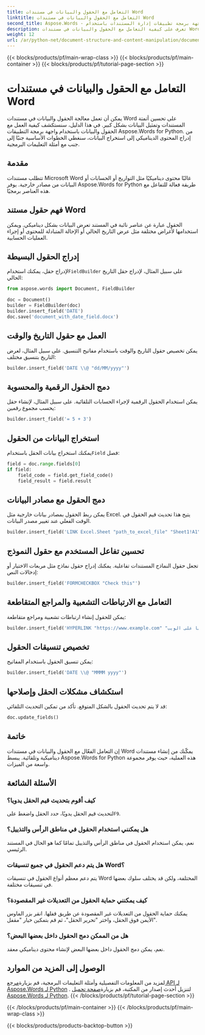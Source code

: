 ```yaml
---
title: التعامل مع الحقول والبيانات في مستندات Word
linktitle: التعامل مع الحقول والبيانات في مستندات Word
second_title: Aspose.Words - واجهة برمجة تطبيقات إدارة المستندات باستخدام Python
description: تعرف على كيفية التعامل مع الحقول والبيانات في مستندات Word باستخدام Aspose.Words for Python. دليل خطوة بخطوة مع أمثلة التعليمات البرمجية للمحتوى الديناميكي والأتمتة والمزيد.
weight: 12
url: /ar/python-net/document-structure-and-content-manipulation/document-fields/
---
```


{{< blocks/products/pf/main-wrap-class >}}
{{< blocks/products/pf/main-container >}}
{{< blocks/products/pf/tutorial-page-section >}}

# التعامل مع الحقول والبيانات في مستندات Word


يمكن أن تعمل معالجة الحقول والبيانات في مستندات Word على تحسين أتمتة المستندات وتمثيل البيانات بشكل كبير. في هذا الدليل، سنستكشف كيفية العمل مع الحقول والبيانات باستخدام واجهة برمجة التطبيقات Aspose.Words for Python. من إدراج المحتوى الديناميكي إلى استخراج البيانات، سنغطي الخطوات الأساسية جنبًا إلى جنب مع أمثلة التعليمات البرمجية.

## مقدمة

تتطلب مستندات Microsoft Word غالبًا محتوى ديناميكيًا مثل التواريخ أو الحسابات أو البيانات من مصادر خارجية. يوفر Aspose.Words for Python طريقة فعالة للتفاعل مع هذه العناصر برمجيًا.

## فهم حقول مستند Word

الحقول عبارة عن عناصر نائبة في المستند تعرض البيانات بشكل ديناميكي. ويمكن استخدامها لأغراض مختلفة مثل عرض التاريخ الحالي أو الإحالة المتبادلة للمحتوى أو إجراء العمليات الحسابية.

## إدراج الحقول البسيطة

 لإدراج حقل، يمكنك استخدام`FieldBuilder` على سبيل المثال، لإدراج حقل التاريخ الحالي:

```python
from aspose.words import Document, FieldBuilder

doc = Document()
builder = FieldBuilder(doc)
builder.insert_field('DATE')
doc.save('document_with_date_field.docx')
```

## العمل مع حقول التاريخ والوقت

يمكن تخصيص حقول التاريخ والوقت باستخدام مفاتيح التنسيق. على سبيل المثال، لعرض التاريخ بتنسيق مختلف:

```python
builder.insert_field('DATE \\@ "dd/MM/yyyy"')
```

## دمج الحقول الرقمية والمحسوبة

يمكن استخدام الحقول الرقمية لإجراء الحسابات التلقائية. على سبيل المثال، لإنشاء حقل يحسب مجموع رقمين:

```python
builder.insert_field('= 5 + 3')
```

## استخراج البيانات من الحقول

 يمكنك استخراج بيانات الحقل باستخدام`Field` فصل:

```python
field = doc.range.fields[0]
if field:
    field_code = field.get_field_code()
    field_result = field.result
```

## دمج الحقول مع مصادر البيانات

يمكن ربط الحقول بمصادر بيانات خارجية مثل Excel. يتيح هذا تحديث قيم الحقول في الوقت الفعلي عند تغيير مصدر البيانات.

```python
builder.insert_field('LINK Excel.Sheet "path_to_excel_file" "Sheet1!A1"')
```

## تحسين تفاعل المستخدم مع حقول النموذج

تجعل حقول النماذج المستندات تفاعلية. يمكنك إدراج حقول نماذج مثل مربعات الاختيار أو إدخالات النص:

```python
builder.insert_field('FORMCHECKBOX "Check this"')
```

## التعامل مع الارتباطات التشعبية والمراجع المتقاطعة

يمكن للحقول إنشاء ارتباطات تشعبية ومراجع متقاطعة:

```python
builder.insert_field('HYPERLINK "https://www.example.com" "قم بزيارة موقعنا على الويب"
```

## تخصيص تنسيقات الحقول

يمكن تنسيق الحقول باستخدام المفاتيح:

```python
builder.insert_field('DATE \\@ "MMMM yyyy"')
```

## استكشاف مشكلات الحقل وإصلاحها

قد لا يتم تحديث الحقول بالشكل المتوقع. تأكد من تمكين التحديث التلقائي:

```python
doc.update_fields()
```

## خاتمة

إن التعامل الفعّال مع الحقول والبيانات في مستندات Word يمكّنك من إنشاء مستندات ديناميكية وتلقائية. يبسط Aspose.Words for Python هذه العملية، حيث يوفر مجموعة واسعة من الميزات.

## الأسئلة الشائعة

### كيف أقوم بتحديث قيم الحقل يدويا؟

 لتحديث قيم الحقل يدويًا، حدد الحقل واضغط على`F9`.

### هل يمكنني استخدام الحقول في مناطق الرأس والتذييل؟

نعم، يمكن استخدام الحقول في مناطق الرأس والتذييل تمامًا كما هو الحال في المستند الرئيسي.

### هل يتم دعم الحقول في جميع تنسيقات Word؟

يتم دعم معظم أنواع الحقول في تنسيقات Word المختلفة، ولكن قد يختلف سلوك بعضها في تنسيقات مختلفة.

### كيف يمكنني حماية الحقول من التعديلات غير المقصودة؟

يمكنك حماية الحقول من التعديلات غير المقصودة عن طريق قفلها. انقر بزر الماوس الأيمن فوق الحقل، واختر "تحرير الحقل"، ثم قم بتمكين خيار "مقفل".

### هل من الممكن دمج الحقول داخل بعضها البعض؟

نعم، يمكن دمج الحقول داخل بعضها البعض لإنشاء محتوى ديناميكي معقد.

## الوصول إلى المزيد من الموارد

 لمزيد من المعلومات التفصيلية وأمثلة التعليمات البرمجية، قم بزيارة[مرجع API لـ Aspose.Words لـ Python](https://reference.aspose.com/words/python-net/) . لتنزيل أحدث إصدار من المكتبة، قم بزيارة[صفحة تحميل Aspose.Words لـ Python](https://releases.aspose.com/words/python/).
{{< /blocks/products/pf/tutorial-page-section >}}

{{< /blocks/products/pf/main-container >}}
{{< /blocks/products/pf/main-wrap-class >}}

{{< blocks/products/products-backtop-button >}}
